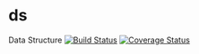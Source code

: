# ds
Data Structure
[![Build Status](https://travis-ci.org/sbabiv/ds.svg?branch=master)](https://travis-ci.org/sbabiv/ds)
[![Coverage Status](https://coveralls.io/repos/github/sbabiv/ds/badge.svg?branch=master)](https://coveralls.io/github/sbabiv/ds?branch=master)
